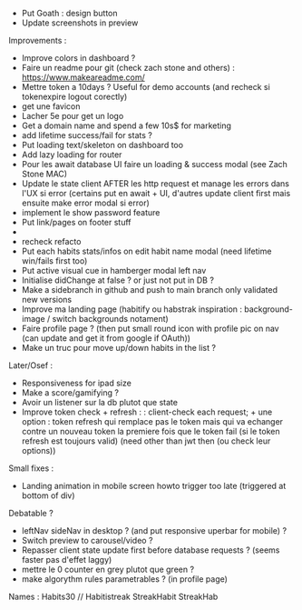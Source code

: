- Put Goath : design button
- Update screenshots in preview

Improvements :
- Improve colors in dashboard ?
- Faire un readme pour git (check zach stone and others) : https://www.makeareadme.com/
- Mettre token a 10days ? Useful for demo accounts (and recheck si tokenexpire logout corectly)
- get une favicon
- Lacher 5e pour get un logo
- Get a domain name and spend a few 10s$ for marketing
- add lifetime success/fail for stats ?
- Put loading text/skeleton on dashboard too
- Add lazy loading for router
- Pour les await database UI faire un loading & success modal (see Zach Stone MAC)
- Update le state client AFTER les http request et manage les errors dans l'UX si error (certains put en await + UI, d'autres update client first mais ensuite make error modal si error)
- implement le show password feature
- Put link/pages on footer stuff
- 
- recheck refacto
- Put each habits stats/infos on edit habit name modal (need lifetime win/fails first too)
- Put active visual cue in hamberger modal left nav
- Initialise didChange at false ? or just not put in DB ?
- Make a sidebranch in github and push to main branch only validated new versions
- Improve ma landing page (habitify ou habstrak inspiration : background-image / switch backgrounds notament)
- Faire profile page ? (then put small round icon with profile pic on nav (can update and get it from google if OAuth))
- Make un truc pour move up/down habits in the list ?

Later/Osef :
- Responsiveness for ipad size
- Make a score/gamifying ?
- Avoir un listener sur la db plutot que state
- Improve token check + refresh :
: client-check each request; + une option : token refresh qui remplace pas le token mais qui va echanger contre un nouveau token la premiere fois que le token fail (si le token refresh est toujours valid) (need other than jwt then (ou check leur options))

Small fixes :
- Landing animation in mobile screen howto trigger too late (triggered at bottom of div)


Debatable ?
- leftNav sideNav in desktop ? (and put responsive uperbar for mobile) ?
-  Switch preview to carousel/video ?
- Repasser client state update first before database requests ? (seems faster pas d'effet laggy)
- mettre le 0 counter en grey plutot que green ?
- make algorythm rules parametrables ? (in profile page)


Names : Habits30 // Habitistreak StreakHabit StreakHab 
